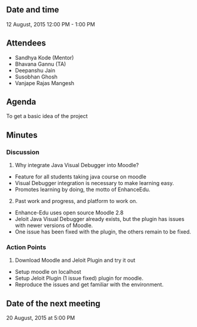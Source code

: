 ## Date and time
12 August, 2015
12:00 PM - 1:00 PM

## Attendees
- Sandhya Kode (Mentor)
- Bhavana Gannu (TA)
- Deepanshu Jain
- Susobhan Ghosh
- Vanjape Rajas Mangesh

## Agenda
To get a basic idea of the project

## Minutes
### Discussion
1. Why integrate Java Visual Debugger into Moodle?
 - Feature for all students taking java course on moodle
 - Visual Debugger integration is necessary to make learning easy.
 - Promotes learning by doing, the motto of EnhanceEdu.
2. Past work and progress, and platform to work on.
 - Enhance-Edu uses open source Moodle 2.8
 - Jeloit Java Visual Debugger already exists, but the plugin has issues with newer versions of Moodle.
 - One issue has been fixed with the plugin, the others remain to be fixed.

### Action Points
1. Download Moodle and Jeloit Plugin and try it out
 - Setup moodle on localhost
 - Setup Jeloit Plugin (1 issue fixed) plugin for moodle.
 - Reproduce the issues and get familiar with the environment.

## Date of the next meeting
20 August, 2015 at 5:00 PM